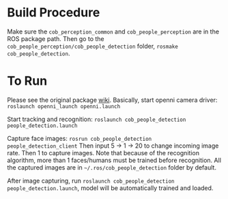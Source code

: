 Build Procedure
===============

Make sure the `cob_perception_common` and `cob_people_perception` are in the ROS package path. Then go to the `cob_people_perception/cob_people_detection` folder, `rosmake cob_people_detection`. 


To Run
======
Please see the original package [wiki](http://wiki.ros.org/cob_people_detection).
Basically, start openni camera driver:
`roslaunch openni_launch openni.launch`

Start tracking and recognition:
`roslaunch cob_people_detection people_detection.launch`

Capture face images:
`rosrun cob_people_detection people_detection_client`
Then input 5 -> 1 -> 20 to change incoming image rate.
Then 1 to capture images. Note that because of the recognition algorithm, more than 1 faces/humans must be trained before recognition. All the captured images are in `~/.ros/cob_people_detection` folder by default.

After image capturing, run `roslaunch cob_people_detection people_detection.launch`, model will be automatically trained and loaded. 


